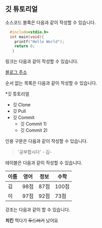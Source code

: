 ## 깃 튜토리얼

소스코드 블록은 다음과 같이 작성할 수 있습니다.
```c
  #include<stdio.h>
  int main(void){
    printf("Hello World");
    return 0;
   }
   ```
링크는 다음과 같이 작성할 수 있습니다. 

[블로그 주소](http://blog.name.com/dbwls1452)

순서 없는 목록은 다음과 같이 작성할 수 있습니다.

*깃 튜토리얼
   * 깃 Clone
   * 깃 Pull
   * 깃 Commit
     * 깃 Commit 1)
     * 깃 Commit 2)
     
     
인용 구문은 다음과 같이 작성할 수 있습니다.

> '공부합시다' - 김-

테이블은 다음과 같이 작성할 수 있습니다.

이름|영어|정보|수학
---|---|---|---|
김|98점|87점|100점|
이|97점|92점|73점|

강조는 다음과 같이 할 수 있습니다.

**치킨** 먹다가 ~~두드러기~~ 났어요
